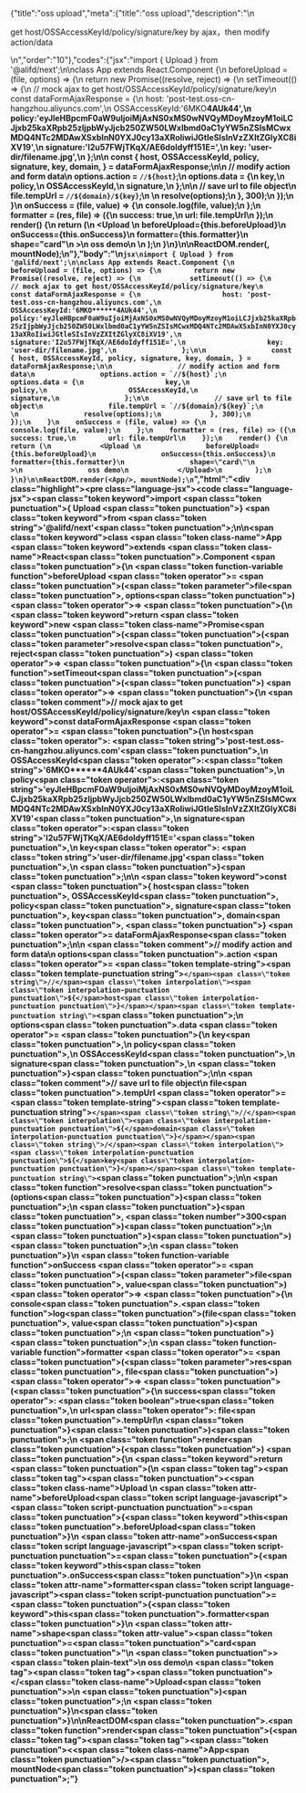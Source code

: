 {"title":"oss upload","meta":{"title":"oss upload","description":"\n<p>get host/OSSAccessKeyId/policy/signature/key by ajax，then modify action/data</p>\n","order":"10"},"codes":{"jsx":"import { Upload } from '@alifd/next';\n\nclass App extends React.Component {\n    beforeUpload = (file, options) => {\n        return new Promise((resolve, reject) => {\n            setTimeout(() => {\n                // mock ajax to get host/OSSAccessKeyId/policy/signature/key\n                const dataFormAjaxResponse = {\n                    host: 'post-test.oss-cn-hangzhou.aliyuncs.com',\n                    OSSAccessKeyId:'6MKO******4AUk44',\n                    policy:'eyJleHBpcmF0aW9uIjoiMjAxNS0xMS0wNVQyMDoyMzoyM1oiLCJjxb25kaXRpb25zIjpbWyJjcb250ZW50LWxlbmd0aC1yYW5nZSIsMCwxMDQ4NTc2MDAwXSxbInN0YXJ0cy13aXRoIiwiJGtleSIsInVzZXItZGlyXC8iXV19',\n                    signature:'I2u57FWjTKqX/AE6doIdyff151E=',\n                    key: 'user-dir/filename.jpg',\n                };\n\n                const { host, OSSAccessKeyId, policy, signature, key, domain, } = dataFormAjaxResponse;\n\n                // modify action and form data\n                options.action = `//${host}`;\n                options.data = {\n                    key,\n                    policy,\n                    OSSAccessKeyId,\n                    signature,\n                };\n\n                // save url to file object\n                file.tempUrl = `//${domain}/${key}`;\n                \n                resolve(options);\n            }, 300);\n        });\n    }\n    onSuccess = (file, value) => {\n        console.log(file, value);\n    };\n    formatter = (res, file) => ({\n        success: true,\n        url: file.tempUrl\n    });\n    render() {\n        return (\n            <Upload \n                beforeUpload={this.beforeUpload}\n                onSuccess={this.onSuccess}\n                formatter={this.formatter}\n                shape=\"card\"\n            >\n                oss demo\n            </Upload>\n        );\n    }\n}\n\nReactDOM.render(<App/>, mountNode);\n"},"body":"\n````jsx\nimport { Upload } from '@alifd/next';\n\nclass App extends React.Component {\n    beforeUpload = (file, options) => {\n        return new Promise((resolve, reject) => {\n            setTimeout(() => {\n                // mock ajax to get host/OSSAccessKeyId/policy/signature/key\n                const dataFormAjaxResponse = {\n                    host: 'post-test.oss-cn-hangzhou.aliyuncs.com',\n                    OSSAccessKeyId:'6MKO******4AUk44',\n                    policy:'eyJleHBpcmF0aW9uIjoiMjAxNS0xMS0wNVQyMDoyMzoyM1oiLCJjxb25kaXRpb25zIjpbWyJjcb250ZW50LWxlbmd0aC1yYW5nZSIsMCwxMDQ4NTc2MDAwXSxbInN0YXJ0cy13aXRoIiwiJGtleSIsInVzZXItZGlyXC8iXV19',\n                    signature:'I2u57FWjTKqX/AE6doIdyff151E=',\n                    key: 'user-dir/filename.jpg',\n                };\n\n                const { host, OSSAccessKeyId, policy, signature, key, domain, } = dataFormAjaxResponse;\n\n                // modify action and form data\n                options.action = `//${host}`;\n                options.data = {\n                    key,\n                    policy,\n                    OSSAccessKeyId,\n                    signature,\n                };\n\n                // save url to file object\n                file.tempUrl = `//${domain}/${key}`;\n                \n                resolve(options);\n            }, 300);\n        });\n    }\n    onSuccess = (file, value) => {\n        console.log(file, value);\n    };\n    formatter = (res, file) => ({\n        success: true,\n        url: file.tempUrl\n    });\n    render() {\n        return (\n            <Upload \n                beforeUpload={this.beforeUpload}\n                onSuccess={this.onSuccess}\n                formatter={this.formatter}\n                shape=\"card\"\n            >\n                oss demo\n            </Upload>\n        );\n    }\n}\n\nReactDOM.render(<App/>, mountNode);\n````","html":"<script>(function(){'use strict';\n\nvar _createClass = function () { function defineProperties(target, props) { for (var i = 0; i < props.length; i++) { var descriptor = props[i]; descriptor.enumerable = descriptor.enumerable || false; descriptor.configurable = true; if (\"value\" in descriptor) descriptor.writable = true; Object.defineProperty(target, descriptor.key, descriptor); } } return function (Constructor, protoProps, staticProps) { if (protoProps) defineProperties(Constructor.prototype, protoProps); if (staticProps) defineProperties(Constructor, staticProps); return Constructor; }; }();\n\nvar _next = require('@alifd/next');\n\nfunction _classCallCheck(instance, Constructor) { if (!(instance instanceof Constructor)) { throw new TypeError(\"Cannot call a class as a function\"); } }\n\nfunction _possibleConstructorReturn(self, call) { if (!self) { throw new ReferenceError(\"this hasn't been initialised - super() hasn't been called\"); } return call && (typeof call === \"object\" || typeof call === \"function\") ? call : self; }\n\nfunction _inherits(subClass, superClass) { if (typeof superClass !== \"function\" && superClass !== null) { throw new TypeError(\"Super expression must either be null or a function, not \" + typeof superClass); } subClass.prototype = Object.create(superClass && superClass.prototype, { constructor: { value: subClass, enumerable: false, writable: true, configurable: true } }); if (superClass) Object.setPrototypeOf ? Object.setPrototypeOf(subClass, superClass) : subClass.__proto__ = superClass; }\n\nvar App = function (_React$Component) {\n    _inherits(App, _React$Component);\n\n    function App() {\n        var _ref;\n\n        var _temp, _this, _ret;\n\n        _classCallCheck(this, App);\n\n        for (var _len = arguments.length, args = Array(_len), _key = 0; _key < _len; _key++) {\n            args[_key] = arguments[_key];\n        }\n\n        return _ret = (_temp = (_this = _possibleConstructorReturn(this, (_ref = App.__proto__ || Object.getPrototypeOf(App)).call.apply(_ref, [this].concat(args))), _this), _this.beforeUpload = function (file, options) {\n            return new Promise(function (resolve, reject) {\n                setTimeout(function () {\n                    // mock ajax to get host/OSSAccessKeyId/policy/signature/key\n                    var dataFormAjaxResponse = {\n                        host: 'post-test.oss-cn-hangzhou.aliyuncs.com',\n                        OSSAccessKeyId: '6MKO******4AUk44',\n                        policy: 'eyJleHBpcmF0aW9uIjoiMjAxNS0xMS0wNVQyMDoyMzoyM1oiLCJjxb25kaXRpb25zIjpbWyJjcb250ZW50LWxlbmd0aC1yYW5nZSIsMCwxMDQ4NTc2MDAwXSxbInN0YXJ0cy13aXRoIiwiJGtleSIsInVzZXItZGlyXC8iXV19',\n                        signature: 'I2u57FWjTKqX/AE6doIdyff151E=',\n                        key: 'user-dir/filename.jpg'\n                    };\n\n                    var host = dataFormAjaxResponse.host,\n                        OSSAccessKeyId = dataFormAjaxResponse.OSSAccessKeyId,\n                        policy = dataFormAjaxResponse.policy,\n                        signature = dataFormAjaxResponse.signature,\n                        key = dataFormAjaxResponse.key,\n                        domain = dataFormAjaxResponse.domain;\n\n                    // modify action and form data\n\n                    options.action = '//' + host;\n                    options.data = {\n                        key: key,\n                        policy: policy,\n                        OSSAccessKeyId: OSSAccessKeyId,\n                        signature: signature\n                    };\n\n                    // save url to file object\n                    file.tempUrl = '//' + domain + '/' + key;\n\n                    resolve(options);\n                }, 300);\n            });\n        }, _this.onSuccess = function (file, value) {\n            console.log(file, value);\n        }, _this.formatter = function (res, file) {\n            return {\n                success: true,\n                url: file.tempUrl\n            };\n        }, _temp), _possibleConstructorReturn(_this, _ret);\n    }\n\n    _createClass(App, [{\n        key: 'render',\n        value: function render() {\n            return React.createElement(\n                _next.Upload,\n                {\n                    beforeUpload: this.beforeUpload,\n                    onSuccess: this.onSuccess,\n                    formatter: this.formatter,\n                    shape: 'card'\n                },\n                'oss demo'\n            );\n        }\n    }]);\n\n    return App;\n}(React.Component);\n\nReactDOM.render(React.createElement(App, null), mountNode);})()</script><div class=\"highlight\"><pre class=\"language-jsx\"><code class=\"language-jsx\"><span class=\"token keyword\">import</span> <span class=\"token punctuation\">{</span> Upload <span class=\"token punctuation\">}</span> <span class=\"token keyword\">from</span> <span class=\"token string\">'@alifd/next'</span><span class=\"token punctuation\">;</span>\n\n<span class=\"token keyword\">class</span> <span class=\"token class-name\">App</span> <span class=\"token keyword\">extends</span> <span class=\"token class-name\">React<span class=\"token punctuation\">.</span>Component</span> <span class=\"token punctuation\">{</span>\n    <span class=\"token function-variable function\">beforeUpload</span> <span class=\"token operator\">=</span> <span class=\"token punctuation\">(</span><span class=\"token parameter\">file<span class=\"token punctuation\">,</span> options</span><span class=\"token punctuation\">)</span> <span class=\"token operator\">=></span> <span class=\"token punctuation\">{</span>\n        <span class=\"token keyword\">return</span> <span class=\"token keyword\">new</span> <span class=\"token class-name\">Promise</span><span class=\"token punctuation\">(</span><span class=\"token punctuation\">(</span><span class=\"token parameter\">resolve<span class=\"token punctuation\">,</span> reject</span><span class=\"token punctuation\">)</span> <span class=\"token operator\">=></span> <span class=\"token punctuation\">{</span>\n            <span class=\"token function\">setTimeout</span><span class=\"token punctuation\">(</span><span class=\"token punctuation\">(</span><span class=\"token punctuation\">)</span> <span class=\"token operator\">=></span> <span class=\"token punctuation\">{</span>\n                <span class=\"token comment\">// mock ajax to get host/OSSAccessKeyId/policy/signature/key</span>\n                <span class=\"token keyword\">const</span> dataFormAjaxResponse <span class=\"token operator\">=</span> <span class=\"token punctuation\">{</span>\n                    host<span class=\"token operator\">:</span> <span class=\"token string\">'post-test.oss-cn-hangzhou.aliyuncs.com'</span><span class=\"token punctuation\">,</span>\n                    OSSAccessKeyId<span class=\"token operator\">:</span><span class=\"token string\">'6MKO******4AUk44'</span><span class=\"token punctuation\">,</span>\n                    policy<span class=\"token operator\">:</span><span class=\"token string\">'eyJleHBpcmF0aW9uIjoiMjAxNS0xMS0wNVQyMDoyMzoyM1oiLCJjxb25kaXRpb25zIjpbWyJjcb250ZW50LWxlbmd0aC1yYW5nZSIsMCwxMDQ4NTc2MDAwXSxbInN0YXJ0cy13aXRoIiwiJGtleSIsInVzZXItZGlyXC8iXV19'</span><span class=\"token punctuation\">,</span>\n                    signature<span class=\"token operator\">:</span><span class=\"token string\">'I2u57FWjTKqX/AE6doIdyff151E='</span><span class=\"token punctuation\">,</span>\n                    key<span class=\"token operator\">:</span> <span class=\"token string\">'user-dir/filename.jpg'</span><span class=\"token punctuation\">,</span>\n                <span class=\"token punctuation\">}</span><span class=\"token punctuation\">;</span>\n\n                <span class=\"token keyword\">const</span> <span class=\"token punctuation\">{</span> host<span class=\"token punctuation\">,</span> OSSAccessKeyId<span class=\"token punctuation\">,</span> policy<span class=\"token punctuation\">,</span> signature<span class=\"token punctuation\">,</span> key<span class=\"token punctuation\">,</span> domain<span class=\"token punctuation\">,</span> <span class=\"token punctuation\">}</span> <span class=\"token operator\">=</span> dataFormAjaxResponse<span class=\"token punctuation\">;</span>\n\n                <span class=\"token comment\">// modify action and form data</span>\n                options<span class=\"token punctuation\">.</span>action <span class=\"token operator\">=</span> <span class=\"token template-string\"><span class=\"token template-punctuation string\">`</span><span class=\"token string\">//</span><span class=\"token interpolation\"><span class=\"token interpolation-punctuation punctuation\">${</span>host<span class=\"token interpolation-punctuation punctuation\">}</span></span><span class=\"token template-punctuation string\">`</span></span><span class=\"token punctuation\">;</span>\n                options<span class=\"token punctuation\">.</span>data <span class=\"token operator\">=</span> <span class=\"token punctuation\">{</span>\n                    key<span class=\"token punctuation\">,</span>\n                    policy<span class=\"token punctuation\">,</span>\n                    OSSAccessKeyId<span class=\"token punctuation\">,</span>\n                    signature<span class=\"token punctuation\">,</span>\n                <span class=\"token punctuation\">}</span><span class=\"token punctuation\">;</span>\n\n                <span class=\"token comment\">// save url to file object</span>\n                file<span class=\"token punctuation\">.</span>tempUrl <span class=\"token operator\">=</span> <span class=\"token template-string\"><span class=\"token template-punctuation string\">`</span><span class=\"token string\">//</span><span class=\"token interpolation\"><span class=\"token interpolation-punctuation punctuation\">${</span>domain<span class=\"token interpolation-punctuation punctuation\">}</span></span><span class=\"token string\">/</span><span class=\"token interpolation\"><span class=\"token interpolation-punctuation punctuation\">${</span>key<span class=\"token interpolation-punctuation punctuation\">}</span></span><span class=\"token template-punctuation string\">`</span></span><span class=\"token punctuation\">;</span>\n\n                <span class=\"token function\">resolve</span><span class=\"token punctuation\">(</span>options<span class=\"token punctuation\">)</span><span class=\"token punctuation\">;</span>\n            <span class=\"token punctuation\">}</span><span class=\"token punctuation\">,</span> <span class=\"token number\">300</span><span class=\"token punctuation\">)</span><span class=\"token punctuation\">;</span>\n        <span class=\"token punctuation\">}</span><span class=\"token punctuation\">)</span><span class=\"token punctuation\">;</span>\n    <span class=\"token punctuation\">}</span>\n    <span class=\"token function-variable function\">onSuccess</span> <span class=\"token operator\">=</span> <span class=\"token punctuation\">(</span><span class=\"token parameter\">file<span class=\"token punctuation\">,</span> value</span><span class=\"token punctuation\">)</span> <span class=\"token operator\">=></span> <span class=\"token punctuation\">{</span>\n        console<span class=\"token punctuation\">.</span><span class=\"token function\">log</span><span class=\"token punctuation\">(</span>file<span class=\"token punctuation\">,</span> value<span class=\"token punctuation\">)</span><span class=\"token punctuation\">;</span>\n    <span class=\"token punctuation\">}</span><span class=\"token punctuation\">;</span>\n    <span class=\"token function-variable function\">formatter</span> <span class=\"token operator\">=</span> <span class=\"token punctuation\">(</span><span class=\"token parameter\">res<span class=\"token punctuation\">,</span> file</span><span class=\"token punctuation\">)</span> <span class=\"token operator\">=></span> <span class=\"token punctuation\">(</span><span class=\"token punctuation\">{</span>\n        success<span class=\"token operator\">:</span> <span class=\"token boolean\">true</span><span class=\"token punctuation\">,</span>\n        url<span class=\"token operator\">:</span> file<span class=\"token punctuation\">.</span>tempUrl\n    <span class=\"token punctuation\">}</span><span class=\"token punctuation\">)</span><span class=\"token punctuation\">;</span>\n    <span class=\"token function\">render</span><span class=\"token punctuation\">(</span><span class=\"token punctuation\">)</span> <span class=\"token punctuation\">{</span>\n        <span class=\"token keyword\">return</span> <span class=\"token punctuation\">(</span>\n            <span class=\"token tag\"><span class=\"token tag\"><span class=\"token punctuation\">&lt;</span><span class=\"token class-name\">Upload</span></span> \n                <span class=\"token attr-name\">beforeUpload</span><span class=\"token script language-javascript\"><span class=\"token script-punctuation punctuation\">=</span><span class=\"token punctuation\">{</span><span class=\"token keyword\">this</span><span class=\"token punctuation\">.</span>beforeUpload<span class=\"token punctuation\">}</span></span>\n                <span class=\"token attr-name\">onSuccess</span><span class=\"token script language-javascript\"><span class=\"token script-punctuation punctuation\">=</span><span class=\"token punctuation\">{</span><span class=\"token keyword\">this</span><span class=\"token punctuation\">.</span>onSuccess<span class=\"token punctuation\">}</span></span>\n                <span class=\"token attr-name\">formatter</span><span class=\"token script language-javascript\"><span class=\"token script-punctuation punctuation\">=</span><span class=\"token punctuation\">{</span><span class=\"token keyword\">this</span><span class=\"token punctuation\">.</span>formatter<span class=\"token punctuation\">}</span></span>\n                <span class=\"token attr-name\">shape</span><span class=\"token attr-value\"><span class=\"token punctuation\">=</span><span class=\"token punctuation\">\"</span>card<span class=\"token punctuation\">\"</span></span>\n            <span class=\"token punctuation\">></span></span><span class=\"token plain-text\">\n                oss demo\n            </span><span class=\"token tag\"><span class=\"token tag\"><span class=\"token punctuation\">&lt;/</span><span class=\"token class-name\">Upload</span></span><span class=\"token punctuation\">></span></span>\n        <span class=\"token punctuation\">)</span><span class=\"token punctuation\">;</span>\n    <span class=\"token punctuation\">}</span>\n<span class=\"token punctuation\">}</span>\n\nReactDOM<span class=\"token punctuation\">.</span><span class=\"token function\">render</span><span class=\"token punctuation\">(</span><span class=\"token tag\"><span class=\"token tag\"><span class=\"token punctuation\">&lt;</span><span class=\"token class-name\">App</span></span><span class=\"token punctuation\">/></span></span><span class=\"token punctuation\">,</span> mountNode<span class=\"token punctuation\">)</span><span class=\"token punctuation\">;</span></code></pre></div>"}